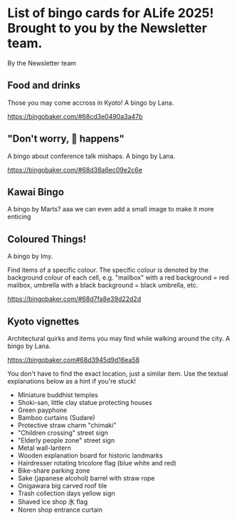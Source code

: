 # List of bingo cards for ALife 2025! Brought to you by the Newsletter team.
By the Newsletter team

## Food and drinks
Those you may come accross in Kyoto! A bingo by Lana.

https://bingobaker.com/#68cd3e0490a3a47b

## "Don't worry, 💩 happens" 
A bingo about conference talk mishaps. A bingo by Lana.

https://bingobaker.com/#68d38a6ec09e2c6e

## Kawai Bingo
 A bingo by Marts?
aaa we can even add a small image to make it more enticing

## Coloured Things!
A bingo by Imy.

Find items of a specific colour. The specific colour is denoted by the background colour of each cell, e.g. "mailbox" with a red background = red mailbox, umbrella with a black background = black umbrella, etc.

https://bingobaker.com/#68d7fa8e39d22d2d

## Kyoto vignettes
Architectural quirks and items you may find while walking around the city.  A bingo by Lana.

https://bingobaker.com#68d3945d9d16ea58

You don't have to find the exact location, just a similar item. Use the textual explanations below as a hint if you're stuck!

- Miniature buddhist temples
- Shoki-san, little clay statue protecting houses
- Green payphone
- Bamboo curtains (Sudare)
- Protective straw charm "chimaki"
- "Children crossing" street sign
- "Elderly people zone" street sign
- Metal wall-lantern
- Wooden explanation board for historic landmarks
- Hairdresser rotating tricolore flag (blue white and red)
- Bike-share parking zone
- Sake (japanese alcohol) barrel with straw rope
- Onigawara big carved roof tile
- Trash collection days yellow sign
- Shaved ice shop 氷 flag
- Noren shop entrance curtain
